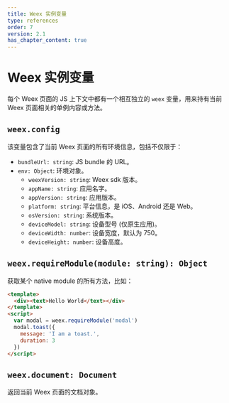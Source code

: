 ```yaml
---
title: Weex 实例变量
type: references
order: 7
version: 2.1
has_chapter_content: true
---
```


# Weex 实例变量

每个 Weex 页面的 JS 上下文中都有一个相互独立的 `weex` 变量，用来持有当前 Weex 页面相关的单例内容或方法。

## `weex.config`

该变量包含了当前 Weex 页面的所有环境信息，包括不仅限于：

* `bundleUrl: string`: JS bundle 的 URL。
* `env: Object`: 环境对象。
    * `weexVersion: string`: Weex sdk 版本。
    * `appName: string`: 应用名字。
    * `appVersion: string`: 应用版本。
    * `platform: string`: 平台信息，是 iOS、Android 还是 Web。
    * `osVersion: string`: 系统版本。
    * `deviceModel: string`: 设备型号 (仅原生应用)。
    * `deviceWidth: number`: 设备宽度，默认为 750。
    * `deviceHeight: number`: 设备高度。

## `weex.requireModule(module: string): Object`

获取某个 native module 的所有方法，比如：

```html
<template>
  <div><text>Hello World</text></div>
</template>
<script>
  var modal = weex.requireModule('modal')
  modal.toast({
    message: 'I am a toast.',
    duration: 3
  })
</script>
```

## `weex.document: Document`

返回当前 Weex 页面的文档对象。